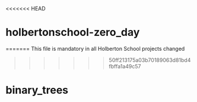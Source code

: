 <<<<<<< HEAD
# holbertonschool-zero_day
=======
This file is mandatory in all Holberton School projects changed
>>>>>>> 50ff213175a03b70189063d81bd4fbffa1a49c57
# binary_trees
